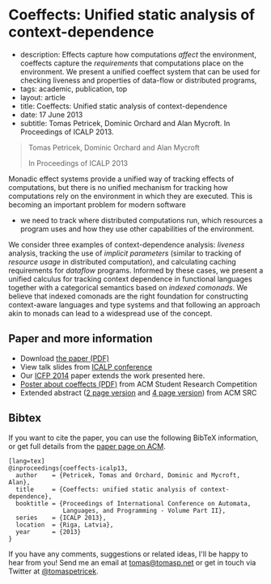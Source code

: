 # Coeffects: Unified static analysis of context-dependence

 - description:  Effects capture how computations _affect_ the environment, coeffects capture the
    _requirements_ that computations place on the environment. We present a unified
    coeffect system that can be used for checking liveness and properties of
    data-flow or distributed programs,
 - tags: academic, publication, top
 - layout: article
 - title: Coeffects: Unified static analysis of context-dependence
 - date: 17 June 2013
 - subtitle: Tomas Petricek, Dominic Orchard and Alan Mycroft. In Proceedings of ICALP 2013.


> Tomas Petricek, Dominic Orchard and Alan Mycroft
>
> In Proceedings of ICALP 2013

Monadic effect systems provide a unified way of tracking
effects of computations, but there is no unified mechanism for
tracking how computations rely on the environment in which they are
executed.  This is becoming an important problem for modern software
- we need to track where distributed computations run, which
resources a program uses and how they use other capabilities of the
environment.

We consider three examples of context-dependence analysis: _liveness_ analysis,
tracking the use of _implicit parameters_ (similar to tracking of _resource usage_ in
distributed computation), and calculating caching requirements for
_dataflow_ programs. Informed by these cases, we present a unified calculus for
tracking context dependence in functional languages together with a
categorical semantics based on _indexed comonads_.
We believe that indexed comonads are the right foundation for constructing
context-aware languages and type systems and that following an approach akin to
monads can lead to a widespread use of the concept.


## Paper and more information

 - Download [the paper (PDF)](coeffects-icalp.pdf)
 - View talk slides from [ICALP conference](icalp-talk.pdf)
 - Our [ICFP 2014](../structural/index.html) paper extends the work presented here.
 - [Poster about coeffects (PDF)](coeffects-src-poster.pdf) from ACM Student Research Competition
 - Extended abstract ([2 page version](coeffects-src-short.pdf) and [4 page version](coeffects-src-long.pdf)) from ACM SRC

## <a id="cite">Bibtex</a>
If you want to cite the paper, you can use the following BibTeX information, or
get full details from the [paper page on ACM](http://dl.acm.org/citation.cfm?id=2525971.2526009&coll=DL&dl=GUIDE&CFID=375487526&CFTOKEN=86636259).

    [lang=tex]
    @inproceedings{coeffects-icalp13,
      author    = {Petricek, Tomas and Orchard, Dominic and Mycroft, Alan},
      title     = {Coeffects: unified static analysis of context-dependence},
      booktitle = {Proceedings of International Conference on Automata,
                   Languages, and Programming - Volume Part II},
      series    = {ICALP 2013},
      location  = {Riga, Latvia},
      year      = {2013}
    }


If you have any comments, suggestions or related ideas, I'll be happy to
hear from you! Send me an email at [tomas@tomasp.net](mailto:tomas@tomasp.net)
or get in touch via Twitter at [@tomaspetricek](http://twitter.com/tomaspetricek).
